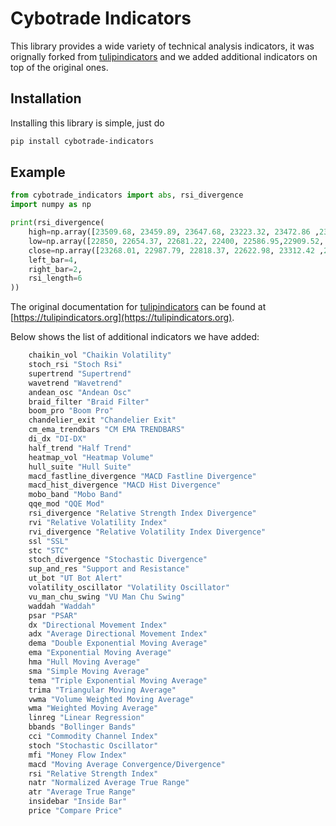 # Cybotrade Indicators

This library provides a wide variety of technical analysis indicators, it was orignally forked from [tulipindicators](https://github.com/TulipCharts/tulipindicators) and we added additional indicators on top of the original ones.

## Installation

Installing this library is simple, just do 

```sh
pip install cybotrade-indicators
```

## Example

```py
from cybotrade_indicators import abs, rsi_divergence
import numpy as np

print(rsi_divergence(
    high=np.array([23509.68, 23459.89, 23647.68, 23223.32, 23472.86 ,23354.36, 23402, 24245, 23933.25, 24226]),
    low=np.array([22850, 22654.37, 22681.22, 22400, 22586.95,22909.52, 22844.62, 23154.25, 22865, 22664.69]),
    close=np.array([23268.01, 22987.79, 22818.37, 22622.98, 23312.42 ,22954.21, 23174.39, 23810, 23149.95, 23954.05]),
    left_bar=4,
    right_bar=2,
    rsi_length=6
))
```

The original documentation for [tulipindicators](https://github.com/TulipCharts/tulipindicators) can be found at [https://tulipindicators.org](https://tulipindicators.org). 

Below shows the list of additional indicators we have added:

```sh
    chaikin_vol "Chaikin Volatility"
    stoch_rsi "Stoch Rsi"
    supertrend "Supertrend"
    wavetrend "Wavetrend"
    andean_osc "Andean Osc"
    braid_filter "Braid Filter"
    boom_pro "Boom Pro"
    chandelier_exit "Chandelier Exit"
    cm_ema_trendbars "CM EMA TRENDBARS"
    di_dx "DI-DX"
    half_trend "Half Trend"
    heatmap_vol "Heatmap Volume"
    hull_suite "Hull Suite"
    macd_fastline_divergence "MACD Fastline Divergence"
    macd_hist_divergence "MACD Hist Divergence"
    mobo_band "Mobo Band"
    qqe_mod "QQE Mod"
    rsi_divergence "Relative Strength Index Divergence"
    rvi "Relative Volatility Index"
    rvi_divergence "Relative Volatility Index Divergence"
    ssl "SSL"
    stc "STC"
    stoch_divergence "Stochastic Divergence"
    sup_and_res "Support and Resistance"
    ut_bot "UT Bot Alert"
    volatility_oscillator "Volatility Oscillator"
    vu_man_chu_swing "VU Man Chu Swing"
    waddah "Waddah"
    psar "PSAR"
    dx "Directional Movement Index"
    adx "Average Directional Movement Index"
    dema "Double Exponential Moving Average"
    ema "Exponential Moving Average"
    hma "Hull Moving Average"
    sma "Simple Moving Average"
    tema "Triple Exponential Moving Average"
    trima "Triangular Moving Average"
    vwma "Volume Weighted Moving Average"
    wma "Weighted Moving Average"
    linreg "Linear Regression"
    bbands "Bollinger Bands"
    cci "Commodity Channel Index"
    stoch "Stochastic Oscillator"
    mfi "Money Flow Index"
    macd "Moving Average Convergence/Divergence"
    rsi "Relative Strength Index"
    natr "Normalized Average True Range"
    atr "Average True Range"
    insidebar "Inside Bar"
    price "Compare Price"
```